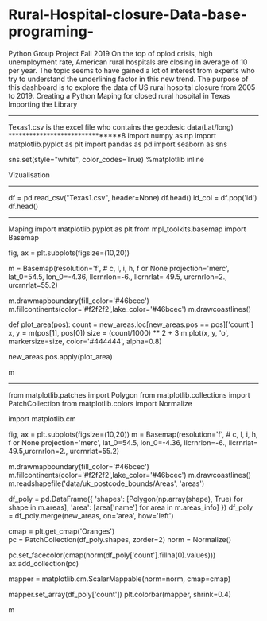 # Rural-Hospital-closure-Data-base-programing-
Python Group Project Fall 2019
On the top of opiod crisis, high unemployment rate, American rural hospitals are closing in average of 10 per year. 
The topic seems to have gained a lot of interest from experts who try to understand the underlining factor in this new trend.
The purpose of this dashboard is to explore the data of US rural hospital closure from 2005 to 2019.
Creating a Python Maping for closed rural hospital in Texas
Importing the Library
*******************************
Texas1.csv is the excel file who contains the geodesic data(Lat/long)
*******************************8
import numpy as np
import matplotlib.pyplot as plt
import pandas as pd
import seaborn as sns

sns.set(style="white", color_codes=True)
%matplotlib inline

Vizualisation
*******************
df = pd.read_csv("Texas1.csv", header=None)
df.head()
id_col = df.pop('id')
df.head()

****************************
Maping
import matplotlib.pyplot as plt
from mpl_toolkits.basemap import Basemap

fig, ax = plt.subplots(figsize=(10,20))

m = Basemap(resolution='f', # c, l, i, h, f or None
            projection='merc',
            lat_0=54.5, lon_0=-4.36,
            llcrnrlon=-6., llcrnrlat= 49.5, urcrnrlon=2., urcrnrlat=55.2) 

m.drawmapboundary(fill_color='#46bcec')
m.fillcontinents(color='#f2f2f2',lake_color='#46bcec')
m.drawcoastlines()
    
def plot_area(pos):
    count = new_areas.loc[new_areas.pos == pos]['count']
    x, y = m(pos[1], pos[0])
    size = (count/1000) ** 2 + 3
    m.plot(x, y, 'o', markersize=size, color='#444444', alpha=0.8)
    
new_areas.pos.apply(plot_area)

m
*************************************
from matplotlib.patches import Polygon
from matplotlib.collections import PatchCollection
from matplotlib.colors import Normalize

import matplotlib.cm


fig, ax = plt.subplots(figsize=(10,20))
m = Basemap(resolution='f', # c, l, i, h, f or None
            projection='merc', 
            lat_0=54.5, lon_0=-4.36,
            llcrnrlon=-6., llcrnrlat= 49.5,urcrnrlon=2., urcrnrlat=55.2)
             
m.drawmapboundary(fill_color='#46bcec')
m.fillcontinents(color='#f2f2f2',lake_color='#46bcec')
m.drawcoastlines()
m.readshapefile('data/uk_postcode_bounds/Areas', 'areas')

df_poly = pd.DataFrame({
        'shapes': [Polygon(np.array(shape), True) for shape in m.areas],
        'area': [area['name'] for area in m.areas_info]
    })
df_poly = df_poly.merge(new_areas, on='area', how='left')

cmap = plt.get_cmap('Oranges')   
pc = PatchCollection(df_poly.shapes, zorder=2)
norm = Normalize()

pc.set_facecolor(cmap(norm(df_poly['count'].fillna(0).values)))
ax.add_collection(pc)

mapper = matplotlib.cm.ScalarMappable(norm=norm, cmap=cmap)


mapper.set_array(df_poly['count'])
plt.colorbar(mapper, shrink=0.4)

m

